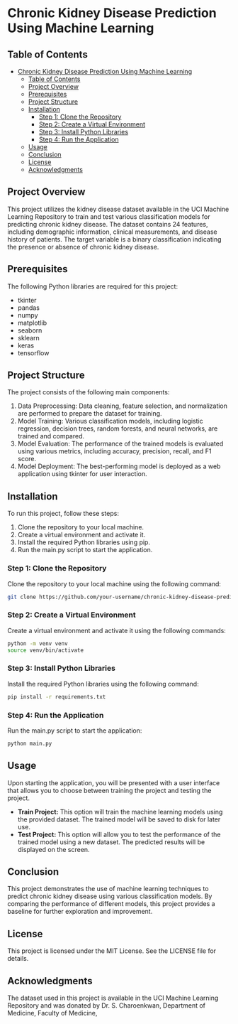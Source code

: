 # Chronic Kidney Disease Prediction Using Machine Learning

## Table of Contents
- [Chronic Kidney Disease Prediction Using Machine Learning](#chronic-kidney-disease-prediction-using-machine-learning)
  - [Table of Contents](#table-of-contents)
  - [Project Overview](#project-overview)
  - [Prerequisites](#prerequisites)
  - [Project Structure](#project-structure)
  - [Installation](#installation)
    - [Step 1: Clone the Repository](#step-1-clone-the-repository)
    - [Step 2: Create a Virtual Environment](#step-2-create-a-virtual-environment)
    - [Step 3: Install Python Libraries](#step-3-install-python-libraries)
    - [Step 4: Run the Application](#step-4-run-the-application)
  - [Usage](#usage)
  - [Conclusion](#conclusion)
  - [License](#license)
  - [Acknowledgments](#acknowledgments)

## Project Overview
This project utilizes the kidney disease dataset available in the UCI Machine Learning Repository to train and test various classification models for predicting chronic kidney disease. The dataset contains 24 features, including demographic information, clinical measurements, and disease history of patients. The target variable is a binary classification indicating the presence or absence of chronic kidney disease.

## Prerequisites
The following Python libraries are required for this project:
- tkinter
- pandas
- numpy
- matplotlib
- seaborn
- sklearn
- keras
- tensorflow

## Project Structure
The project consists of the following main components:
1. Data Preprocessing: Data cleaning, feature selection, and normalization are performed to prepare the dataset for training.
2. Model Training: Various classification models, including logistic regression, decision trees, random forests, and neural networks, are trained and compared.
3. Model Evaluation: The performance of the trained models is evaluated using various metrics, including accuracy, precision, recall, and F1 score.
4. Model Deployment: The best-performing model is deployed as a web application using tkinter for user interaction.

## Installation
To run this project, follow these steps:
1. Clone the repository to your local machine.
2. Create a virtual environment and activate it.
3. Install the required Python libraries using pip.
4. Run the main.py script to start the application.

### Step 1: Clone the Repository
Clone the repository to your local machine using the following command:
```bash
git clone https://github.com/your-username/chronic-kidney-disease-prediction.git
```

### Step 2: Create a Virtual Environment
Create a virtual environment and activate it using the following commands:
```bash
python -m venv venv
source venv/bin/activate
```

### Step 3: Install Python Libraries
Install the required Python libraries using the following command:
```bash
pip install -r requirements.txt
```

### Step 4: Run the Application
Run the main.py script to start the application:
```bash
python main.py
```

## Usage
Upon starting the application, you will be presented with a user interface that allows you to choose between training the project and testing the project.

- **Train Project:** This option will train the machine learning models using the provided dataset. The trained model will be saved to disk for later use.
- **Test Project:** This option will allow you to test the performance of the trained model using a new dataset. The predicted results will be displayed on the screen.

## Conclusion
This project demonstrates the use of machine learning techniques to predict chronic kidney disease using various classification models. By comparing the performance of different models, this project provides a baseline for further exploration and improvement.

## License
This project is licensed under the MIT License. See the LICENSE file for details.


## Acknowledgments
The dataset used in this project is available in the UCI Machine Learning Repository and was donated by Dr. S. Charoenkwan, Department of Medicine, Faculty of Medicine,
